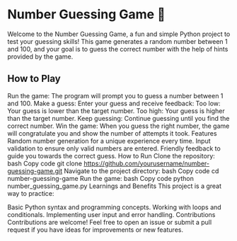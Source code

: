 # Number Guessing Game 🎲

Welcome to the Number Guessing Game, a fun and simple Python project to test your guessing skills! This game generates a random number between 1 and 100, and your goal is to guess the correct number with the help of hints provided by the game.

## How to Play
Run the game: The program will prompt you to guess a number between 1 and 100.
Make a guess: Enter your guess and receive feedback:
Too low: Your guess is lower than the target number.
Too high: Your guess is higher than the target number.
Keep guessing: Continue guessing until you find the correct number.
Win the game: When you guess the right number, the game will congratulate you and show the number of attempts it took.
Features
Random number generation for a unique experience every time.
Input validation to ensure only valid numbers are entered.
Friendly feedback to guide you towards the correct guess.
How to Run
Clone the repository:
bash
Copy code
git clone https://github.com/yourusername/number-guessing-game.git
Navigate to the project directory:
bash
Copy code
cd number-guessing-game
Run the game:
bash
Copy code
python number_guessing_game.py
Learnings and Benefits
This project is a great way to practice:

Basic Python syntax and programming concepts.
Working with loops and conditionals.
Implementing user input and error handling.
Contributions
Contributions are welcome! Feel free to open an issue or submit a pull request if you have ideas for improvements or new features.
